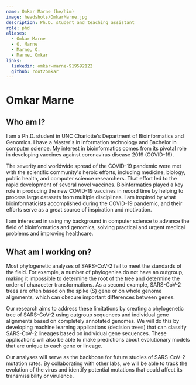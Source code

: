 ```yaml
---
name: Omkar Marne (he/him)
image: headshots/OmkarMarne.jpg
description: Ph.D. student and teaching assistant
role: phd
aliases:
  - Omkar Marne
  - O. Marne
  - Marne, O.
  - Marne, Omkar
links:
  linkedin: omkar-marne-919592122
  github: root2omkar
---
```


# Omkar Marne

## Who am I?

I am a Ph.D. student in UNC Charlotte's Department of Bioinformatics and Genomics. I have a Master's in information technology and Bachelor in computer science. My interest in bioinformatics comes from its pivotal role in developing vaccines against coronavirus disease 2019 (COVID-19).

The severity and worldwide spread of the COVID-19 pandemic were met with the scientific community's heroic efforts, including medicine, biology, public health, and computer science researchers. That effort led to the rapid development of several novel vaccines. Bioinformatics played a key role in producing the new COVID-19 vaccines in record time by helping to process large datasets from multiple disciplines. I am inspired by what bioinformaticists accomplished during the COVID-19 pandemic, and their efforts serve as a great source of inspiration and motivation.

I am interested in using my background in computer science to advance the field of bioinformatics and genomics, solving practical and urgent medical problems and improving healthcare.

## What am I working on?

Most phylogenetic analyses of SARS-CoV-2 fail to meet the standards of the field. For example, a number of phylogenies do not have an outgroup, making it impossible to determine the root of the tree and determine the order of characeter transformations. As a second example, SARS-CoV-2 trees are often based on the spike (S) gene or on whole genome alignments, which can obscure important differences between genes.

Our research aims to address these limitations by creating a phylogenetic tree of SARS-CoV-2 using outgroup sequences and individual gene alignments based on completely annotated genomes. We will do this by developing machine learning applications (decision trees) that can classify SARS-CoV-2 lineages based on individual gene sequences. These applications will also be able to make predictions about evolutionary models that are unique to each gene or lineage.

Our analyses will serve as the backbone for future studies of SARS-CoV-2 mutation rates. By collaborating with other labs, we will be able to track the evolution of the virus and identify potential mutations that could affect its transmissibility or virulence.

